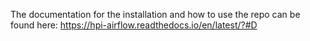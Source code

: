 The documentation for the installation and how to use the repo can be found here: https://hpi-airflow.readthedocs.io/en/latest/?#D

